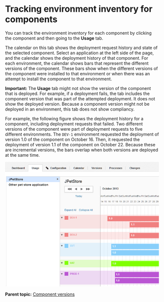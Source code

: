 # Tracking environment inventory for components

You can track the environment inventory for each component by clicking the component and then going to the **Usage** tab.

The calendar on this tab shows the deployment request history and state of the selected component. Select an application at the left side of the page, and the calendar shows the deployment history of that component. For each environment, the calendar shows bars that represent the different versions of the component. These bars show when the different versions of the component were installed to that environment or when there was an attempt to install the component to that environment.

**Important:** The **Usage** tab might not show the version of the component that is deployed. For example, if a deployment fails, the tab includes the component version that was part of the attempted deployment. It does not show the deployed version. Because a component version might not be deployed in an environment, this tab does not show compliancy.

For example, the following figure shows the deployment history for a component, including deployment requests that failed. Two different versions of the component were part of deployment requests to five different environments. The `DEV-1` environment requested the deployment of version 1.0 of the component on October 16. Then, it requested the deployment of version 1.1 of the component on October 22. Because these are incremental versions, the bars overlap when both versions are deployed at the same time.

![An example of the graph that shows the deployed versions of a component across multiple environments](../images/comp_version_tracking_a.gif)

**Parent topic:** [Component versions](../topics/comp_version.md)

